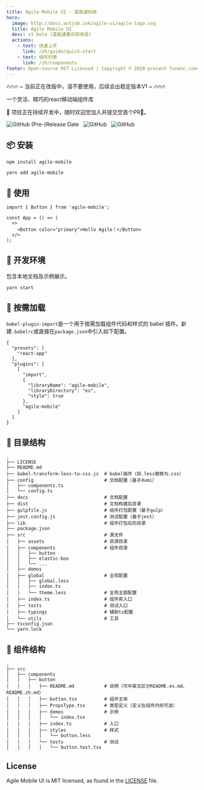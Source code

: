 ```yaml
---
title: Agile Mobile UI - 富能通科技
hero:
  image: http://docs.antjob.ink/agile-ui/agile-logo.svg
  title: Agile Mobile UI
  desc: v1 beta (富能通重庆研发组)
  actions:
    - text: 快速上手
      link: /zh/guide/quick-start
    - text: 组件列表
      link: /zh/components
footer: Open-source MIT Licensed | Copyright © 2020-present funenc.com<br />Powered by [funenc](http://funenc.com/)
---
```


🔥🔥🔥 ~ 当前正在改版中，请不要使用，后续会出稳定版本V1 ~ 🔥🔥🔥

一个灵活、精巧的react移动端组件库

🚀 项目正在持续开发中，随时欢迎您加入并提交您首个PR💋。

![GitHub (Pre-)Release Date](https://img.shields.io/github/release-date-pre/qingzi-king/agile-mobile)
&nbsp;
![GitHub](https://img.shields.io/github/license/qingzi-king/agile-mobile)
&nbsp;
![GitHub](http://img.shields.io/github/stars/qingzi-king/agile-mobile?style=social)

## 📦 安装

```
npm install agile-mobile
```
```
yarn add agile-mobile
```

## 🔨 使用

```
import { Button } from 'agile-mobile';

const App = () => (
  <>
    <Button color="primary">Hello Agile！</Button>
  </>
);
```

## 💄 开发环境

包含本地文档及示例展示。

```
yarn start
```

## 🧩 按需加载
`babel-plugin-import`是一个用于按需加载组件代码和样式的 babel 插件。新建`.babelrc`或直接在`package.json`中引入如下配置。
```
{
  "presets": [
    "react-app"
  ],
  "plugins": [
    [
      "import",
      {
        "libraryName": "agile-mobile",
        "libraryDirectory": "es",
        "style": true
      },
      "agile-mobile"
    ]
  ]
}
```

## 💍 目录结构

```
.
├── LICENSE
├── README.md
├── babel-transform-less-to-css.js  # babel插件（将.less替换为.css）
├── config                          # 文档配置（基于dumi）
│   ├── components.ts
│   └── config.ts
├── docs                            # 文档配置
├── dist                            # 文档构建后目录
├── gulpfile.js                     # 组件打包配置（基于gulp）
├── jest.config.js                  # 测试配置（基于jest）
├── lib                             # 组件打包后的目录
├── package.json
├── src                             # 源文件
│   ├── assets                      # 资源目录
│   ├── components                  # 组件目录
│   │   ├── button
│   │   ├── elastic-box
│   │   └── ...
│   ├── demos
│   ├── global                      # 全局配置
│   │   ├── global.less
│   │   ├── index.ts
│   │   └── theme.less              # 全局主题配置
│   ├── index.ts                    # 组件库入口
│   ├── tests                       # 测试入口
│   ├── typings                     # 辅助ts配置
│   └── utils                       # 工具
├── tsconfig.json
└── yarn.lock
```

## 🥷 组件结构
```
.
├── src
│   ├── components
│   │   ├── button
│   │   │   ├── README.md           # 说明（可中英文区分README.es.md、README.zh.md）
│   │   │   ├── button.tsx          # 组件主体
│   │   │   ├── PropsType.tsx       # 类型定义（定义在组件内则可选）
│   │   │   ├── demos               # 示例
│   │   │   │   └── index.tsx
│   │   │   ├── index.ts            # 入口
│   │   │   ├── styles              # 样式
│   │   │   │   └── button.less
│   │   │   └── tests               # 测试
│   |   │   │   └── button.test.tsx
```

## License
Agile Mobile UI is MIT licensed, as found in the [LICENSE](https://github.com/qingzi-king/agile-mobile/blob/master/LICENSE) file.
